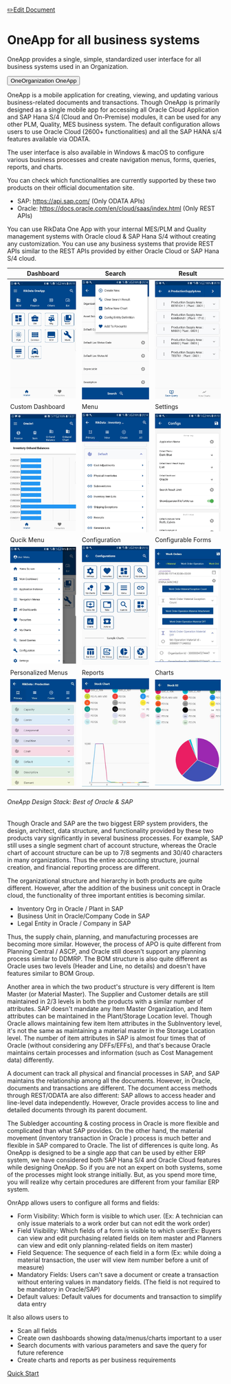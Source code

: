 <span class="top-message float-right">[:pencil2:Edit Document](https://github.com/rikdata/rikdata.github.io/edit/main/README.md)</span>

<div class="jumbotron jumbotron-fluid">
  <div class="container">
    <h1 class="display-4">OneApp for all business systems</h1>
    <p class="lead">OneApp provides a single, simple, standardized user interface for all business systems used in an Organization.<br> </p><button type="button" class="btn btn-info">OneOrganization OneApp</button>
  </div>
</div>

OneApp is a mobile application for creating, viewing, and updating various business-related documents and transactions. Though OneApp is primarily designed as a single mobile app for accessing all Oracle Cloud Application and SAP Hana S/4 (Cloud and On-Premise) modules, it can be used for any other PLM, Quality, MES business system. The default configuration allows users to use Oracle Cloud (2600+ functionalities) and all the SAP HANA s/4 features available via ODATA. 

The user interface is also available in Windows & macOS to configure various business processes and create navigation menus, forms, queries, reports, and charts.

<div class="card bg-light">
  <div class="card-body">
   You can check which functionalities are currently supported by these two products on their official documentation site.
 <ul><li>SAP: <a href="https://api.sap.com/">https://api.sap.com/</a> (Only ODATA APIs)</li>
 <li>Oracle: <a href="https://docs.oracle.com/en/cloud/saas/index.html">https://docs.oracle.com/en/cloud/saas/index.html</a> (Only REST APIs)
</li>
 </ul>
  </div>
</div>

You can use RikData One App with your internal MES/PLM and Quality management systems with Oracle cloud & SAP Hana S/4 without creating any customization. You can use any business systems that provide REST APIs similar to the REST APIs provided by either Oracle Cloud or SAP Hana S/4 cloud. 


| Dashboard  | Search | Result |
| ------------- | ------------- | ------------- |
| <img src="/images/ScreenShots/basic/Screenshot_20201102-011149.jpg" width="300"/> | <img src="/images/ScreenShots/basic/Screenshot_20201102-011429.jpg" width="300"/>  | <img src="/images/ScreenShots/basic/Screenshot_20201102-011506.jpg" width="300"/>  |
| Custom Dashboard  | Menu | Settings |
| <img src="/images/ScreenShots/dashboard/Screenshot_20201102-132746.jpg" width="300"/> | <img src="/images/ScreenShots/basic/Screenshot_20201102-011412.jpg" width="300"/>  | <img src="/images/ScreenShots/basic/Screenshot_20201102-011220.jpg" width="300"/>  |
| Qucik Menu  | Configuration | Configurable Forms |
| <img src="/images/ScreenShots/basic/Screenshot_20201102-011158.jpg" width="300"/> | <img src="/images/ScreenShots/basic/Screenshot_20201102-011210.jpg" width="300"/>  | <img src="/images/ScreenShots/document/levels/rikdata_documents_level_4_01.JPG" width="300"/>  |
| Personalized Menus  | Reports  | Charts |
| <img src="/images/ScreenShots/dashboard/rikdata_dashboard_05.JPG" width="300"/> | <img src="/images/ScreenShots/document/sap/stock2/rikdata_sap_stock_11.JPG" width="300"/>  | <img src="/images/ScreenShots/document/sap/stock2/rikdata_sap_stock_12.JPG" width="300"/>  |

<div class="card bg-light">
  <div class="card-body">
    <h6 class="card-subtitle mb-2 text-muted">OneApp Design Stack:  Best of Oracle & SAP</h6>
    <p class="card-text">Though Oracle and SAP are the two biggest ERP system providers, the design, architect, data structure, and functionality provided by these two products vary significantly in several business processes. For example, SAP still uses a single segment chart of account structure, whereas the Oracle chart of account structure can be up to 7/8 segments and 30/40 characters in many organizations. Thus the entire accounting structure, journal creation, and financial reporting process are different. 

The organizational structure and hierarchy in both products are quite different. However, after the addition of the business unit concept in Oracle cloud, the functionality of three important entities is becoming similar.
* Inventory Org in Oracle / Plant in SAP
* Business Unit in Oracle/Company Code in SAP
* Legal Entity in Oracle / Company in SAP 

Thus, the supply chain, planning, and manufacturing processes are becoming more similar. However, the process of APO is quite different from Planning Central / ASCP, and Oracle still doesn't support any planning process similar to DDMRP. The BOM structure is also quite different as Oracle uses two levels (Header and Line, no details) and doesn't have features similar to BOM Group.

Another area in which the two product's structure is very different is Item Master (or Material Master). The Supplier and Customer details are still maintained in 2/3 levels in both the products with a similar number of attributes. SAP doesn't mandate any Item Master Organization, and Item attributes can be maintained in the Plant/Storage Location level. Though Oracle allows maintaining few item Item attributes in the SubInventory level, it's not the same as maintaining a material master in the Storage Location level. The number of item attributes in SAP is almost four times that of Oracle (without considering any DFFs/EFFs), and that's because Oracle maintains certain processes and information (such as Cost Management data) differently. 

A document can track all physical and financial processes in SAP, and SAP maintains the relationship among all the documents. However, in Oracle, documents and transactions are different. The document access methods through REST/ODATA are also different: SAP allows to access header and line-level data independently. However, Oracle provides access to line and detailed documents through its parent document.

The  Subledger accounting & costing process in Oracle is more flexible and complicated than what SAP provides. On the other hand, the material movement (inventory transaction in Oracle ) process is much better and flexible in SAP compared to Oracle. The list of differences is quite long. As OneApp is designed to be a single app that can be used by either ERP system, we have considered both SAP Hana S/4 and Oracle Cloud features while designing OneApp. So if you are not an expert on both systems,  some of the processes might look strange initially. But, as you spend more time, you will realize why certain procedures are different from your familiar ERP system.
  </div>
</div>

OnrApp allows users to configure all forms and fields: 
* Form Visibility: Which form is visible to which user. (Ex: A technician can only issue materials to a work order but can not edit the work order) 
* Field Visibility: Which fields of a form is visible to which user(Ex: Buyers can view and edit purchasing related fields on item master and Planners can view and edit only planning-related fields on item master)
* Field Sequence: The sequence of each field in a form (Ex: while doing a material transaction, the user will view item number before a unit of measure)
* Mandatory Fields: Users can't save a document or create a transaction without entering values in mandatory fields. (The field is not required to be mandatory in Oracle/SAP)
* Default values: Default values for documents and transaction to simplify data entry

It also allows users to
* Scan all fields
* Create own dashboards showing data/menus/charts important to a user
* Search documents with various parameters and save the query for future reference
* Create charts and reports as per business requirements

<a class="btn btn-light float-right" href="#/quickstart/?id=one-time-configuration" role="button">Quick Start</a>

